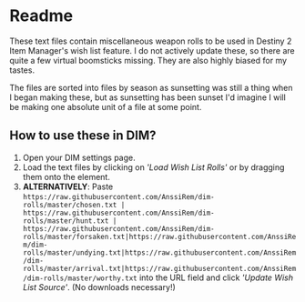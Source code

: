 # Readme
These text files contain miscellaneous weapon rolls to be used in Destiny 2 Item Manager's wish list feature. I do not actively update these, so there are quite a few virtual boomsticks missing. They are also highly biased for my tastes.

The files are sorted into files by season as sunsetting was still a thing when I began making these, but as sunsetting has been sunset I'd imagine I will be making one absolute unit of a file at some point.

## How to use these in DIM?
1. Open your DIM settings page.
2. Load the text files by clicking on *'Load Wish List Rolls'* or by dragging them onto the element.
3. **ALTERNATIVELY**: Paste ```https://raw.githubusercontent.com/AnssiRem/dim-rolls/master/chosen.txt | https://raw.githubusercontent.com/AnssiRem/dim-rolls/master/hunt.txt | https://raw.githubusercontent.com/AnssiRem/dim-rolls/master/forsaken.txt|https://raw.githubusercontent.com/AnssiRem/dim-rolls/master/undying.txt|https://raw.githubusercontent.com/AnssiRem/dim-rolls/master/arrival.txt|https://raw.githubusercontent.com/AnssiRem/dim-rolls/master/worthy.txt``` into the URL field and click *'Update Wish List Source'*. (No downloads necessary!)
